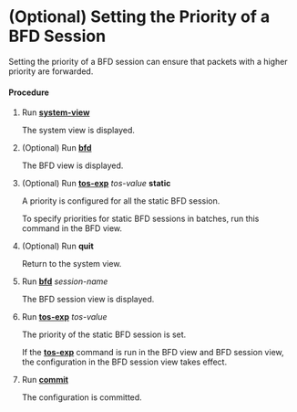 (Optional) Setting the Priority of a BFD Session
================================================

Setting the priority of a BFD session can ensure that packets with a higher priority are forwarded.

#### Procedure

1. Run [**system-view**](cmdqueryname=system-view)
   
   
   
   The system view is displayed.
2. (Optional) Run [**bfd**](cmdqueryname=bfd)
   
   
   
   The BFD view is displayed.
3. (Optional) Run [**tos-exp**](cmdqueryname=tos-exp) *tos-value* **static**
   
   
   
   A priority is configured for all the static BFD session.
   
   
   
   To specify priorities for static BFD sessions in batches, run this command in the BFD view.
4. (Optional) Run **quit**
   
   
   
   Return to the system view.
5. Run [**bfd**](cmdqueryname=bfd) *session-name*
   
   
   
   The BFD session view is displayed.
6. Run [**tos-exp**](cmdqueryname=tos-exp) *tos-value*
   
   
   
   The priority of the static BFD session is set.
   
   
   
   If the [**tos-exp**](cmdqueryname=tos-exp) command is run in the BFD view and BFD session view, the configuration in the BFD session view takes effect.
7. Run [**commit**](cmdqueryname=commit)
   
   
   
   The configuration is committed.